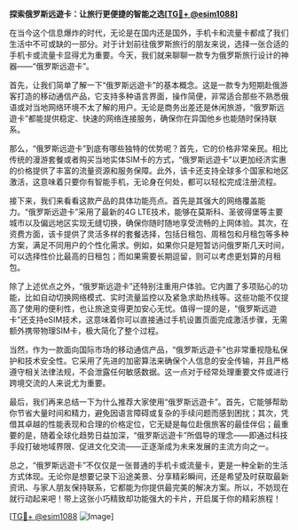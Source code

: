 **探索俄罗斯远遊卡：让旅行更便捷的智能之选[[TG💪+ @esim1088](https://t.me/s/esim1088)]**

在当今这个信息爆炸的时代，无论是在国内还是国外，手机卡和流量卡都成了我们生活中不可或缺的一部分。对于计划前往俄罗斯旅行的朋友来说，选择一张合适的手机卡或流量卡显得尤为重要。今天，我们就来聊聊一款专为俄罗斯旅行设计的神器——“俄罗斯远遊卡”。

首先，让我们简单了解一下“俄罗斯远遊卡”的基本概念。这是一款专为短期赴俄游客打造的移动通信产品，它支持多种语言界面，操作简便，非常适合那些不熟悉俄语或对当地网络环境不太了解的用户。无论是商务出差还是休闲旅游，“俄罗斯远遊卡”都能提供稳定、快速的网络连接服务，确保你在异国他乡也能随时保持联系。

那么，“俄罗斯远遊卡”到底有哪些独特的优势呢？首先，它的价格非常亲民。相比传统的漫游套餐或者购买当地实体SIM卡的方式，“俄罗斯远遊卡”以更加经济实惠的价格提供了丰富的流量资源和服务保障。此外，该卡还支持全球多个国家和地区激活，这意味着只要你有智能手机，无论身在何处，都可以轻松完成注册流程。

接下来，我们来看看这款产品的具体功能亮点。首先是其强大的网络覆盖能力。“俄罗斯远遊卡”采用了最新的4G LTE技术，能够在莫斯科、圣彼得堡等主要城市以及偏远地区实现无缝切换，确保你随时随地享受流畅的上网体验。其次，在资费方面，该卡提供了灵活多样的套餐选择，包括日租包、周租包和月租包等多种方案，满足不同用户的个性化需求。例如，如果你只是短暂访问俄罗斯几天时间，可以选择性价比最高的日租包；而如果需要长期逗留，则可以考虑更划算的月租包。

除了上述优点之外，“俄罗斯远遊卡”还特别注重用户体验。它内置了多项贴心的功能，比如自动切换网络模式、实时流量监控以及紧急求助热线等。这些功能不仅提高了使用的便利性，也让旅途变得更加安心无忧。值得一提的是，“俄罗斯远遊卡”还支持eSIM技术，这意味着你可以直接通过手机设置页面完成激活步骤，无需额外携带物理SIM卡，极大简化了整个过程。

当然，作为一款面向国际市场的移动通信产品，“俄罗斯远遊卡”也非常重视隐私保护和技术安全性。它采用了先进的加密算法来确保个人信息的安全传输，并且严格遵守相关法律法规，不会泄露任何敏感数据。这一点对于经常处理重要文件或进行跨境交流的人来说尤为重要。

最后，我们再来总结一下为什么推荐大家使用“俄罗斯远遊卡”。首先，它能够帮助你节省大量时间和精力，避免因语言障碍或复杂的手续问题而感到困扰；其次，凭借其卓越的性能表现和合理的价格定位，它无疑是每位赴俄旅客的最佳伴侣；最重要的是，随着全球化趋势日益加深，“俄罗斯远遊卡”所倡导的理念——即通过科技手段打破地域界限、促进文化交流——正逐渐成为未来发展的主流方向之一。

总之，“俄罗斯远遊卡”不仅仅是一张普通的手机卡或流量卡，更是一种全新的生活方式体现。无论你是想要记录下沿途美景、分享精彩瞬间，还是希望及时获取最新资讯、与家人朋友保持联系，它都能为你提供最完美的解决方案。所以，不妨现在就行动起来吧！带上这张小巧精致却功能强大的卡片，开启属于你的精彩旅程！

[[TG💪+ @esim1088](https://t.me/s/esim1088) ![Image](https://i.postimg.cc/4NQfJmqS/Snipaste-2025-05-13-00-14-12.png)]